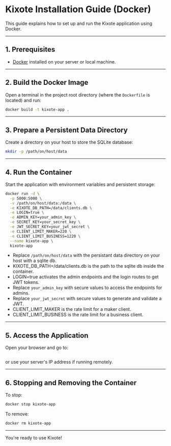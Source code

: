 # Kixote Installation Guide (Docker)

This guide explains how to set up and run the Kixote application using Docker.

---

## 1. Prerequisites

- [Docker](https://docs.docker.com/get-docker/) installed on your server or local machine.

---

## 2. Build the Docker Image

Open a terminal in the project root directory (where the `Dockerfile` is located) and run:

```sh
docker build -t kixote-app .
```

---

## 3. Prepare a Persistent Data Directory

Create a directory on your host to store the SQLite database:

```sh
mkdir -p /path/on/host/data
```

---

## 4. Run the Container

Start the application with environment variables and persistent storage:

```sh
docker run -d \
  -p 5000:5000 \
  -v /path/on/host/data:/data \
  -e KIXOTE_DB_PATH=/data/clients.db \
  -e LOGIN=true \
  -e ADMIN_KEY=your_admin_key \
  -e SECRET_KEY=your_secret_key \
  -e JWT_SECRET_KEY=your_jwt_secret \
  -e CLIENT_LIMIT_MAKER=220 \
  -e CLIENT_LIMIT_BUSINESS=1220 \
  --name kixote-app \
  kixote-app
```

- Replace `/path/on/host/data` with the persistant data directory on your host with a sqlite db.
- KIXOTE_DB_PATH=/data/clients.db is the path to the sqlite db inside the container.
- LOGIN=true activates the admin endpoints and the login routes to get JWT tokens.
- Replace `your_admin_key` with secure values to access the endpoints for admins.
- Replace `your_jwt_secret` with secure values to generate and validate a JWT.
- CLIENT_LIMIT_MAKER is the rate limit for a maker client.
- CLIENT_LIMIT_BUSINESS is the rate limit for a business client.

---

## 5. Access the Application

Open your browser and go to:

```

```

or use your server's IP address if running remotely.

---

## 6. Stopping and Removing the Container

To stop:

```sh
docker stop kixote-app
```

To remove:

```sh
docker rm kixote-app
```

---

You're ready to use Kixote!